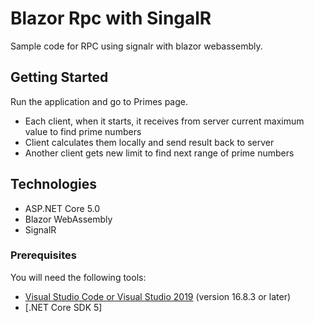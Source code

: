# Blazor Rpc with SingalR

Sample code for RPC using signalr with blazor webassembly.

## Getting Started

Run the application and go to Primes page. 

* Each client, when it starts, it receives from server current maximum value to find prime numbers
* Client calculates them locally and send result back to server
* Another client gets new limit to find next range of prime numbers

## Technologies
* ASP.NET Core 5.0
* Blazor WebAssembly
* SignalR


### Prerequisites
You will need the following tools:

* [Visual Studio Code or Visual Studio 2019](https://visualstudio.microsoft.com/vs/) (version 16.8.3 or later)
* [.NET Core SDK 5]
 
